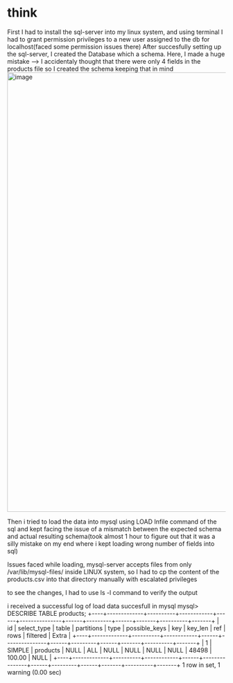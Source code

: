 # think


First I had to install the sql-server into my linux system, and using terminal I had to grant permission privileges to a new user assigned to the db for localhost(faced some permission issues there)
After succesfully setting up the sql-server, I created the Database which a schema. Here, I made a huge mistake --> I accidentaly thought that there were only 4 fields in the products file so I created the schema keeping that in mind
<img width="1872" height="1015" alt="image" src="https://github.com/user-attachments/assets/5159523b-c867-4db8-9f61-c37d50585459" />

Then i tried to load the data into mysql using LOAD Infile command of the sql and kept facing the issue of a mismatch between the expected schema and actual resulting schema(took almost 1 hour to figure out that it was a silly mistake on my end where i kept loading wrong number of fields into sql)

Issues faced while loading, mysql-server accepts files from only /var/lib/mysql-files/ inside LINUX system, so I had to cp the content of the products.csv into that directory manually with escalated privileges

to see the changes, I had to use ls -l command to verify the output

i received a successful log of load data succesfull in mysql
mysql> DESCRIBE TABLE products;
+----+-------------+----------+------------+------+---------------+------+---------+------+-------+----------+-------+
| id | select_type | table    | partitions | type | possible_keys | key  | key_len | ref  | rows  | filtered | Extra |
+----+-------------+----------+------------+------+---------------+------+---------+------+-------+----------+-------+
|  1 | SIMPLE      | products | NULL       | ALL  | NULL          | NULL | NULL    | NULL | 48498 |   100.00 | NULL  |
+----+-------------+----------+------------+------+---------------+------+---------+------+-------+----------+-------+
1 row in set, 1 warning (0.00 sec)
